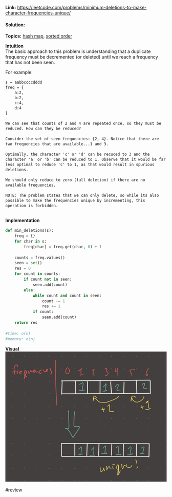   
**Link:** https://leetcode.com/problems/minimum-deletions-to-make-character-frequencies-unique/  
#### Solution:  
  
**Topics:** [hash map](../DSA/hash%20map.md), [sorted order](../DSA/sorted%20order.md)  
  
**Intuition**  
The basic approach to this problem is understanding that a duplicate frequency must be decremented (or deleted) until we reach a frequency that has not been seen.   
  
For example:  
```  
s = aabbccccdddd  
freq = {  
	a:2,  
	b:2,  
	c:4,  
	d:4  
}  
  
We can see that counts of 2 and 4 are repeated once, so they must be reduced. How can they be reduced?  
  
Consider the set of seen frequencies: {2, 4}. Notice that there are two frequencies that are available...1 and 3.   
  
Optimally, the character 'c' or 'd' can be recuced to 3 and the character 'a' or 'b' can be reduced to 1. Observe that it would be far less optimal to reduce 'c' to 1, as that would result in spurious deletions.   
  
We should only reduce to zero (full deletion) if there are no available frequencies.  
  
NOTE: The problem states that we can only delete, so while its also possible to make the frequencies unique by incrementing, this operation is forbidden.   
  
```  
  
  
**Implementation**  
```python  
def min_deletions(s):  
	freq = {}	  
	for char in s:  
		freq[char] = freq.get(char, 0) + 1  
		  
	counts = freq.values()  
	seen = set()  
	res = 0  
	for count in counts:  
		if count not in seen:  
			seen.add(count)  
		else:  
			while count and count in seen:  
				count -= 1  
				res += 1  
			if count:  
				seen.add(count)  
	return res  
  
#time: o(n)  
#memory: o(n)  
```  
  
**Visual**   
![IMG_89BFE10859D4-1.jpeg](./_pics/IMG_89BFE10859D4-1.jpeg)  
  
  
  
#review   
  
  
  
  
  
